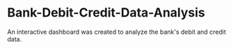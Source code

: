 # Bank-Debit-Credit-Data-Analysis
An interactive dashboard was created to analyze the bank's debit and credit data.

